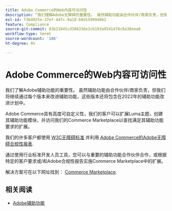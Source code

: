 ```yaml
---
title: Adobe Commerce的Web内容可访问性
description: “我们理解Adobe无障碍的重要性。 虽然辅助功能由合作伙伴/商家负责，但我们将继续通过每个版本来改进辅助功能，这些版本还将包含在2022年的辅助功能改进计划中。  ’
exl-id: f3b4025e-37ef-44fc-9a18-b0d159994062
feature: Compliance
source-git-commit: 83b21845cd306336e1cb193a9541478c8a38eea8
workflow-type: tm+mt
source-wordcount: '186'
ht-degree: 0%

---
```


# Adobe Commerce的Web内容可访问性

我们了解Adobe辅助功能的重要性。 虽然辅助功能由合作伙伴/商家负责，但我们将继续通过每个版本来改进辅助功能，这些版本还将包含在2022年的辅助功能改进计划中。

Adobe Commerce具有高度可自定义性，我们的客户可以扩展Luma主题，创建其辅助功能模块，并访问我们的Commerce Marketplace以查找满足其辅助功能要求的扩展。

我们的许多客户都使用 [W3C无障碍标准](https://www.w3.org/WAI/standards-guidelines/) 并利用 [Adobe Commerce的Adobe无障碍合规性报表](https://www.adobe.com/accessibility/compliance/adobe-commerce-2021-acr.html).

通过使用行业标准开发人员工具，您可以与重要的辅助功能合作伙伴合作，或根据特定的客户要求或/和Adobe合规性报告实施Commerce Marketplace中的扩展。

解决方案可在以下网址找到： [Commerce Marketplace](https://marketplace.magento.com/).

## 相关阅读

* [Adobe辅助功能](https://www.adobe.com/accessibility.html)
